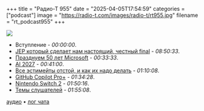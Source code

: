 +++
title = "Радио-Т 955"
date = "2025-04-05T17:54:59"
categories = ["podcast"]
image = "https://radio-t.com/images/radio-t/rt955.jpg"
filename = "rt_podcast955"
+++

![](https://radio-t.com/images/radio-t/rt955.jpg)

- Вступление - *00:00:00*.
- [JEP который сделает нам настоящий, честный final](https://openjdk.org/jeps/8349536) - *08:50:33*.
- [Празднуем 50 лет Microsoft](https://www.gatesnotes.com/meet-bill/source-code/reader/microsoft-original-source-code) - *00:33:33*.
- [AI 2027](https://ai-2027.com/) - *00:41:00*.
- [Все эстимейты отстой, и как их надо делать](https://newsletter.techworld-with-milan.com/p/all-estimations-are-wrong-but-none) - *01:10:08*.
- [GitHub Copilot Pro+](https://github.blog/changelog/2025-04-04-announcing-github-copilot-pro/) - *01:34:28*.
- [Nintendo Switch 2](https://www.theverge.com/nintendo/642420/nintendo-switch-2-hands-on-preview) - *01:50:16*.
- [Темы слушателей](https://radio-t.com/p/2025/04/03/prep-955/) - *01:55:08*.


[аудио](https://cdn.radio-t.com/rt_podcast955.mp3) • [лог чата](https://chat.radio-t.com/logs/radio-t-955.html)
<audio src="https://cdn.radio-t.com/rt_podcast955.mp3" preload="none"></audio>
